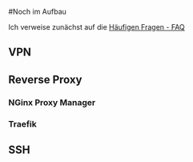 #Noch im Aufbau

Ich verweise zunächst auf die [Häufigen Fragen - FAQ](/start/faq)

## VPN

## Reverse Proxy

### NGinx Proxy Manager

### Traefik

## SSH